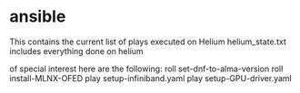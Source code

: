 # ansible
This contains the current list of plays executed on Helium
helium_state.txt includes everything done on helium

of special interest here are the following:
roll set-dnf-to-alma-version
roll install-MLNX-OFED
play setup-infiniband.yaml
play setup-GPU-driver.yaml
